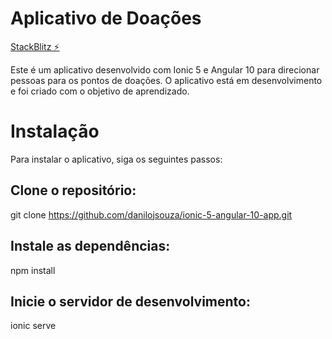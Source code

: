 # Aplicativo de Doações

[StackBlitz ⚡️](https://ionic-5-angular-10-app-doar.stackblitz.io)

Este é um aplicativo desenvolvido com Ionic 5 e Angular 10 para direcionar pessoas para os pontos de doações. O aplicativo está em desenvolvimento e foi criado com o objetivo de aprendizado.

# Instalação
Para instalar o aplicativo, siga os seguintes passos:

## Clone o repositório:
git clone https://github.com/danilojsouza/ionic-5-angular-10-app.git

## Instale as dependências:
npm install

## Inicie o servidor de desenvolvimento:
ionic serve
